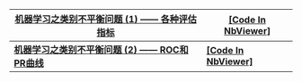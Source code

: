 

| [机器学习之类别不平衡问题 (1) —— 各种评估指标](http://www.cnblogs.com/massquantity/p/8550875.html) | [[Code In NbViewer]](http://nbviewer.jupyter.org/github/massquantity/Class-Imbalance/blob/master/Code_Class_Imbalance.ipynb) |
| ------------------------------------------------------------ | ------------------------------------------------------------ |
| [**机器学习之类别不平衡问题 (2) —— ROC和PR曲线**](https://www.cnblogs.com/massquantity/p/8592091.html) | [**[Code In NbViewer]**](http://nbviewer.jupyter.org/github/massquantity/Class-Imbalance/blob/master/Code_Class_Imbalance.ipynb) |
